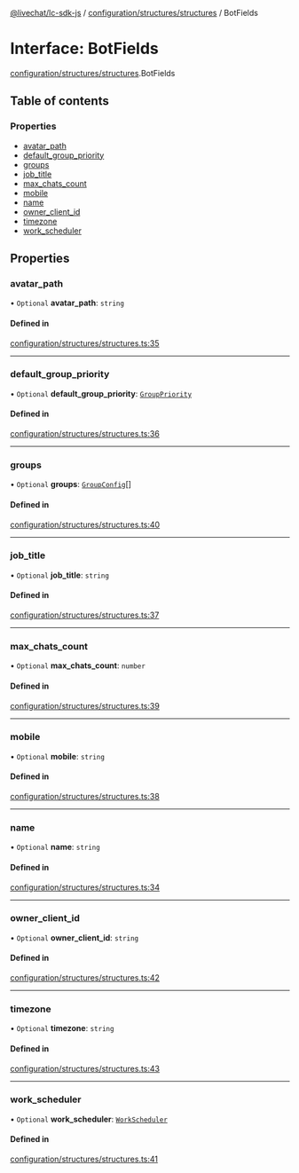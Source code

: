 [@livechat/lc-sdk-js](../README.md) / [configuration/structures/structures](../modules/configuration_structures_structures.md) / BotFields

# Interface: BotFields

[configuration/structures/structures](../modules/configuration_structures_structures.md).BotFields

## Table of contents

### Properties

- [avatar\_path](configuration_structures_structures.BotFields.md#avatar_path)
- [default\_group\_priority](configuration_structures_structures.BotFields.md#default_group_priority)
- [groups](configuration_structures_structures.BotFields.md#groups)
- [job\_title](configuration_structures_structures.BotFields.md#job_title)
- [max\_chats\_count](configuration_structures_structures.BotFields.md#max_chats_count)
- [mobile](configuration_structures_structures.BotFields.md#mobile)
- [name](configuration_structures_structures.BotFields.md#name)
- [owner\_client\_id](configuration_structures_structures.BotFields.md#owner_client_id)
- [timezone](configuration_structures_structures.BotFields.md#timezone)
- [work\_scheduler](configuration_structures_structures.BotFields.md#work_scheduler)

## Properties

### avatar\_path

• `Optional` **avatar\_path**: `string`

#### Defined in

[configuration/structures/structures.ts:35](https://github.com/livechat/lc-sdk-js/blob/a921f8a/src/configuration/structures/structures.ts#L35)

___

### default\_group\_priority

• `Optional` **default\_group\_priority**: [`GroupPriority`](../enums/configuration_structures_structures.GroupPriority.md)

#### Defined in

[configuration/structures/structures.ts:36](https://github.com/livechat/lc-sdk-js/blob/a921f8a/src/configuration/structures/structures.ts#L36)

___

### groups

• `Optional` **groups**: [`GroupConfig`](configuration_structures_structures.GroupConfig.md)[]

#### Defined in

[configuration/structures/structures.ts:40](https://github.com/livechat/lc-sdk-js/blob/a921f8a/src/configuration/structures/structures.ts#L40)

___

### job\_title

• `Optional` **job\_title**: `string`

#### Defined in

[configuration/structures/structures.ts:37](https://github.com/livechat/lc-sdk-js/blob/a921f8a/src/configuration/structures/structures.ts#L37)

___

### max\_chats\_count

• `Optional` **max\_chats\_count**: `number`

#### Defined in

[configuration/structures/structures.ts:39](https://github.com/livechat/lc-sdk-js/blob/a921f8a/src/configuration/structures/structures.ts#L39)

___

### mobile

• `Optional` **mobile**: `string`

#### Defined in

[configuration/structures/structures.ts:38](https://github.com/livechat/lc-sdk-js/blob/a921f8a/src/configuration/structures/structures.ts#L38)

___

### name

• `Optional` **name**: `string`

#### Defined in

[configuration/structures/structures.ts:34](https://github.com/livechat/lc-sdk-js/blob/a921f8a/src/configuration/structures/structures.ts#L34)

___

### owner\_client\_id

• `Optional` **owner\_client\_id**: `string`

#### Defined in

[configuration/structures/structures.ts:42](https://github.com/livechat/lc-sdk-js/blob/a921f8a/src/configuration/structures/structures.ts#L42)

___

### timezone

• `Optional` **timezone**: `string`

#### Defined in

[configuration/structures/structures.ts:43](https://github.com/livechat/lc-sdk-js/blob/a921f8a/src/configuration/structures/structures.ts#L43)

___

### work\_scheduler

• `Optional` **work\_scheduler**: [`WorkScheduler`](configuration_structures_structures.WorkScheduler.md)

#### Defined in

[configuration/structures/structures.ts:41](https://github.com/livechat/lc-sdk-js/blob/a921f8a/src/configuration/structures/structures.ts#L41)
